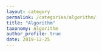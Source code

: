 ```yaml
---
layout: category
permalink: /categories/algorithm/
title: "Algorithm"
taxonomy: Algorithm
author_profile: true
date: 2019-12-25
---
```

